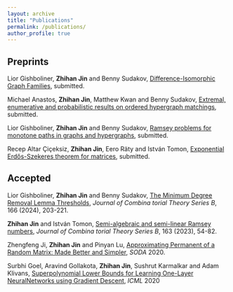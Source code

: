 ```yaml
---
layout: archive
title: "Publications"
permalink: /publications/
author_profile: true
---
```


## Preprints

Lior Gishboliner, **Zhihan Jin** and Benny Sudakov, [Difference-Isomorphic Graph Families](https://arxiv.org/abs/2312.06610), submitted.

Michael Anastos, **Zhihan Jin**, Matthew Kwan and Benny Sudakov, [Extremal, enumerative and probabilistic results on ordered hypergraph matchings](https://arxiv.org/abs/2308.12268), submitted.

Lior Gishboliner, **Zhihan Jin** and Benny Sudakov, [Ramsey problems for monotone paths in graphs and
hypergraphs](https://arxiv.org/pdf/2308.04357.pdf), submitted.

Recep Altar Çiçeksiz, **Zhihan Jin**, Eero Räty and István Tomon, [Exponential Erdős-Szekeres theorem
for matrices](https://arxiv.org/abs/2305.07003), submitted.

## Accepted

Lior Gishboliner, **Zhihan Jin** and Benny Sudakov, [The Minimum Degree Removal Lemma Thresholds](https://www.sciencedirect.com/science/article/pii/S0095895624000042), *Journal of Combina
torial Theory Series B*, 166 (2024), 203-221.

**Zhihan Jin** and István Tomon, [Semi-algebraic and semi-linear Ramsey numbers](https://www.sciencedirect.com/science/article/pii/S0095895623000503), *Journal of Combina
torial Theory Series B*, 163 (2023), 54-82.

Zhengfeng Ji, **Zhihan Jin** and Pinyan Lu, [Approximating Permanent of a Random Matrix: Made Better
and Simpler](https://dl.acm.org/doi/10.5555/3458064.3458124), *SODA* 2020.

Surbhi Goel, Aravind Gollakota, **Zhihan Jin**, Sushrut Karmalkar and Adam Klivans, [Superpolynomial
Lower Bounds for Learning One-Layer NeuralNetworks using Gradient Descent](https://proceedings.mlr.press/v119/goel20a.html), *ICML* 2020
